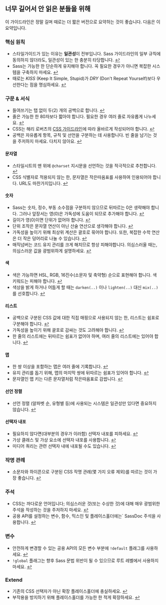 
## 너무 길어서 안 읽은 분들을 위해

이 가이드라인은 정말 길며 때로는 더 짧은 버전으로 요약하는 것이 좋습니다. 다음은 이 요약입니다.

### 핵심 원칙

- 스타일가이드가 있는 이유는 **일관성**이 전부입니다. Sass 가이드라인의 일부 규칙에 동의하지 않더라도, 일관성이 있는 한 충분히 타당합니다. [↩](#section-5)
- Sass는 가능한 한 단순하게 유지해야 합니다. 꼭 필요한 경우가 아니면 복잡한 시스템을 구축하지 마세요. [↩](#section-7)
- 때로는 _KISS_ (Keep It Simple, Stupid)가 _DRY_ (Don't Repeat Yourself)보다 우선한다는 점을 명심하세요. [↩](#section-7)

### 구문 & 서식

- 들여쓰기는 탭 없이 두(2) 개의 공백으로 합니다. [↩](#section-9)
- 줄은 가능한 한 80자보다 짧아야 합니다. 필요한 경우 여러 줄로 자유롭게 나누세요. [↩](#section-9)
- CSS는 해리 로버츠의 [CSS 가이드라인](https://cssguidelin.es)에 따라 올바르게 작성되어야 합니다. [↩](#section-9)
- 공백은 자유롭게 항목, 규칙 및 선언을 구분하는 데 사용합니다. 빈 줄을 남기는 것을 주저하지 마세요. 다치지 않아요. [↩](#section-9)

#### 문자열

- 스타일시트의 맨 위에 `@charset` 지시문을 선언하는 것을 적극적으로 추천합니다. [↩](#section-11)
- CSS 식별자로 적용되지 않는 한, 문자열은 작은따옴표를 사용하여 인용되어야 합니다. URL도 마찬가지입니다. [↩](#css--)

#### 숫자

- Sass는 숫자, 정수, 부동 소수점을 구분하지 않으므로 뒤따르는 0은 생략해야 합니다. 그러나 앞장서는 영(0)은 가독성에 도움이 되므로 추가해야 합니다. [↩](#section-15)
- 길이가 영(0)이면 단위가 없어야 합니다. [↩](#section-16)
- 단위 조작은 문자열 연산이 아닌 산술 연산으로 생각해야 합니다. [↩](#section-16)
- 가독성을 높이기 위해 최상위 계산은 괄호로 묶어야 합니다. 또한, 복잡한 수학 연산은 더 작은 덩어리로 나눌 수 있습니다. [↩](#section-17)
- 매직넘버는 코드 유지 관리를 크게 해치므로 항상 피해야합니다. 의심스러울 때는, 의심스러운 값을 광범위하게 설명하세요. [↩](#section-18)

#### 색

- 색은 가능하면 HSL, RGB, 16진수(소문자 및 축약형) 순으로 표현해야 합니다. 색 키워드는 피해야 합니다. [↩](#section-20)
- 색상을 밝게 하거나 어둡게 할 때는 `darken(..)` 이나 `lighten(..)` 대신 `mix(..)`를 선호합니다. [↩](#section-22)

#### 리스트

- 공백으로 구분된 CSS 값에 대한 직접 매핑으로 사용되지 않는 한, 리스트는 쉼표로 구분해야 합니다. [↩](#section-23)
- 가독성을 높이기 위해 괄호로 감싸는 것도 고려해야 합니다. [↩](#section-23)
- 한 줄의 리스트에는 뒤따르는 쉼표가 없어야 하며, 여러 줄의 리스트에는 있어야 합니다. [↩](#section-23)

#### 맵

- 한 쌍 이상을 포함하는 맵은 여러 줄에 기록합니다. [↩](#section-24)
- 유지 관리를 돕기 위해, 맵의 마지막 쌍에 뒤따르는 쉼표가 있어야 합니다. [↩](#section-24)
- 문자열인 맵 키는 다른 문자열처럼 작은따옴표로 감쌉니다. [↩](#section-24)

#### 선언 정렬

- 선언 정렬 (알파벳 순, 유형별 등)에 사용되는 시스템은 일관성만 있다면 중요하지 않습니다. [↩](#section-25)

#### 선택자 내포

- 필요하지 않다면(대부분의 경우가 이러함) 선택자 내포를 피하세요. [↩](#nesting)
- 가상 클래스 및 가상 요소에 선택자 내포를 사용합니다. [↩](#nesting)
- 미디어 쿼리는 관련 선택자 내에 내포될 수도 있습니다. [↩](#nesting)

### 작명 관례

- 소문자와 하이픈으로 구분된 CSS 작명 관례(몇 가지 오류 제외)를 따르는 것이 가장 좋습니다. [↩](#section-28)

### 주석

- CSS는 까다로운 언어입니다; 의심스러운 것(또는 수상한 것)에 대해 매우 광범위한 주석을 작성하는 것을 주저하지 마세요. [↩](#section-31)
- 공용 API를 설정하는 변수, 함수, 믹스인 및 플레이스홀더에는` SassDoc 주석을 사용합니다. [↩](#section-33)

### 변수

- 안전하게 변경할 수 있는 공용 API의 모든 변수 부분에 `!default` 플래그를 사용하세요. [↩](#default-)
- `!global` 플래그는 향후 Sass 문법 위반이 될 수 있으므로 루트 레벨에서 사용하지 마세요. [↩](#global-)

### Extend

- 기존의 CSS 선택자가 아닌 확장 플레이스홀더에 충실하세요. [↩](#extend)
- 부작용을 방지하기 위해 플레이스홀더를 가능한 한 적게 확장하세요. [↩](#extend)
